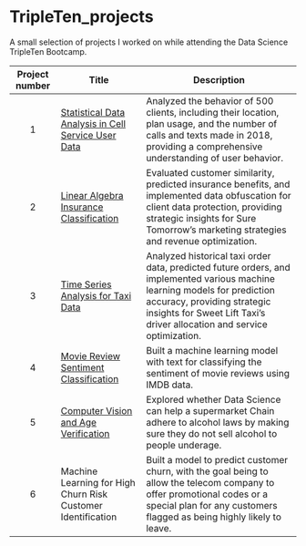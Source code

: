 # TripleTen_projects
A small selection of projects I worked on while attending the Data Science TripleTen Bootcamp.


| Project number | Title | Description |
| :-----------: | ----------- |----------- |
| 1 |  [Statistical Data Analysis in Cell Service User Data](https://github.com/Jackson-Dana/Data_projects_TripleTen/tree/main/01-SDA_project) | Analyzed the behavior of 500 clients, including their location, plan usage, and the number of calls and texts made in 2018, providing a comprehensive understanding of user behavior.  |
| 2 | [Linear Algebra Insurance Classification](https://github.com/Jackson-Dana/Data_projects_TripleTen/tree/main/02-linear_algebra) | Evaluated customer similarity, predicted insurance benefits, and implemented data obfuscation for client data protection, providing strategic insights for Sure Tomorrow’s marketing strategies and revenue optimization. |
| 3 | [Time Series Analysis for Taxi Data](https://github.com/Jackson-Dana/Data_projects_TripleTen/tree/main/03-time_series) | Analyzed historical taxi order data, predicted future orders, and implemented various machine learning models for prediction accuracy, providing strategic insights for Sweet Lift Taxi’s driver allocation and service optimization. |
| 4 | [Movie Review Sentiment Classification](https://github.com/Jackson-Dana/Data_projects_TripleTen/tree/main/04-machine_learning_for_texts) | Built a machine learning model with text for classifying the sentiment of movie reviews using IMDB data. |
| 5 | [Computer Vision and Age Verification]() | Explored whether Data Science can help a supermarket Chain adhere to alcohol laws by making sure they do not sell alcohol to people underage.  |
| 6 | Machine Learning for High Churn Risk Customer Identification | Built a model to predict customer churn, with the goal being to allow the telecom company to offer promotional codes or a special plan for any customers flagged as being highly likely to leave. |

